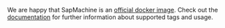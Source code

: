We are happy that SapMachine is an [official docker image](https://docs.docker.com/docker-hub/official_images/). Check out the [documentation](https://hub.docker.com/_/sapmachine) for further information about supported tags and usage.



